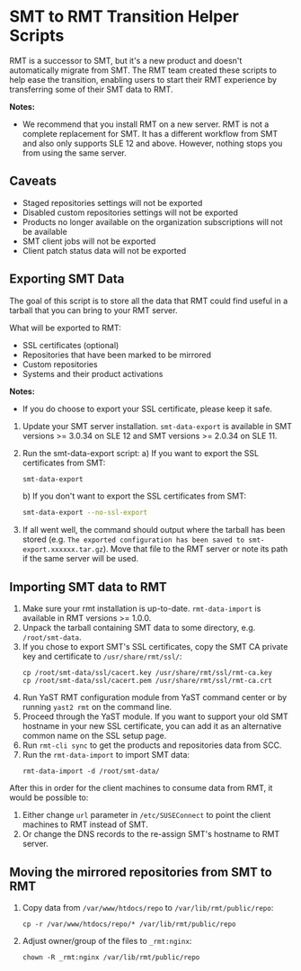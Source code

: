 # SMT to RMT Transition Helper Scripts

RMT is a successor to SMT, but it's a new product and doesn't automatically migrate from SMT. The RMT team
created these scripts to help ease the transition, enabling users to start their RMT experience by transferring some of
their SMT data to RMT.

**Notes:**

* We recommend that you install RMT on a new server. RMT is not a complete replacement for SMT. It has a different
workflow from SMT and also only supports SLE 12 and above. However, nothing stops you from using the same server.

## Caveats

* Staged repositories settings will not be exported
* Disabled custom repositories settings will not be exported
* Products no longer available on the organization subscriptions will not be available
* SMT client jobs will not be exported
* Client patch status data will not be exported

## Exporting SMT Data

The goal of this script is to store all the data that RMT could find useful in a tarball that you can bring to your
RMT server.

What will be exported to RMT:

* SSL certificates (optional)
* Repositories that have been marked to be mirrored
* Custom repositories
* Systems and their product activations

**Notes:**

* If you do choose to export your SSL certificate, please keep it safe.

1. Update your SMT server installation. `smt-data-export` is available in SMT versions >= 3.0.34 on SLE 12 and SMT versions >= 2.0.34 on SLE 11.

2. Run the smt-data-export script:
    a) If you want to export the SSL certificates from SMT:
    ```bash
    smt-data-export
    ```
    b) If you don't want to export the SSL certificates from SMT:
    ```bash
    smt-data-export --no-ssl-export
    ```
4. If all went well, the command should output where the tarball has been stored (e.g. `The exported configuration has
been saved to smt-export.xxxxxx.tar.gz`). Move that file to the RMT
server or note its path if the same server will be used.

## Importing SMT data to RMT

1. Make sure your rmt installation is up-to-date. `rmt-data-import` is available in RMT versions >= 1.0.0.
2. Unpack the tarball containing SMT data to some directory, e.g. `/root/smt-data`.
3. If you chose to export SMT's SSL certificates, copy the SMT CA private key and certificate to `/usr/share/rmt/ssl/`:
    ```
    cp /root/smt-data/ssl/cacert.key /usr/share/rmt/ssl/rmt-ca.key
    cp /root/smt-data/ssl/cacert.pem /usr/share/rmt/ssl/rmt-ca.crt
    ```
4. Run YaST RMT configuration module from YaST command center or by running `yast2 rmt` on the command line.
5. Proceed through the YaST module. If you want to support your old SMT hostname in your new SSL certificate, you can add it as an alternative common name on the SSL setup page.
6. Run `rmt-cli sync` to get the products and repositories data from SCC.
7. Run the `rmt-data-import` to import SMT data:
    ```
    rmt-data-import -d /root/smt-data/
    ```

After this in order for the client machines to consume data from RMT, it would be possible to:
1. Either change `url` parameter in `/etc/SUSEConnect` to point the client machines to RMT instead of SMT.
1. Or change the DNS records to the re-assign SMT's hostname to RMT server.


## Moving the mirrored repositories from SMT to RMT

1. Copy data from `/var/www/htdocs/repo` to `/var/lib/rmt/public/repo`:
    ```
    cp -r /var/www/htdocs/repo/* /var/lib/rmt/public/repo
    ```
2. Adjust owner/group of the files to `_rmt:nginx`:
    ```
    chown -R _rmt:nginx /var/lib/rmt/public/repo
    ```
